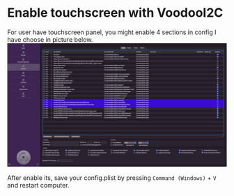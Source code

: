 # Enable touchscreen with VoodooI2C

For user have touchscreen panel, you might enable 4 sections in config I have choose in picture below.
![lmao](https://github.com/quynkk1/e-series-skylake-hackintosh-dell/blob/main/Image/Kernel/Touchscreen-VoodooI2C.png)

After enable its, save your config.plist by pressing `Command (Windows)` + `V` and restart computer.
